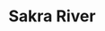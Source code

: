 ---
title: "Sakra River"
title_bn: "সাকরা নদী"
description: "This river originated from the Kushiyara river in Kamarkhada, Nobigonj situated in Hobiganj district."
---